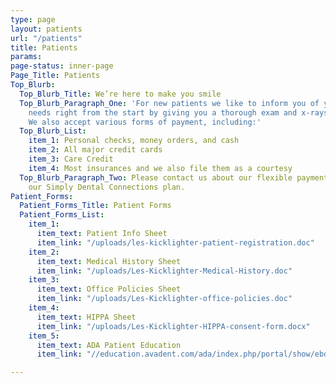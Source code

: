 ```yaml
---
type: page
layout: patients
url: "/patients"
title: Patients
params: 
page-status: inner-page
Page_Title: Patients
Top_Blurb:
  Top_Blurb_Title: We’re here to make you smile
  Top_Blurb_Paragraph_One: 'For new patients we like to inform you of your treatment
    needs right from the start by giving you a thorough exam and x-rays as needed.
    We also accept various forms of payment, including:'
  Top_Blurb_List:
    item_1: Personal checks, money orders, and cash
    item_2: All major credit cards
    item_3: Care Credit
    item_4: Most insurances and we also file them as a courtesy
  Top_Blurb_Paragraph_Two: Please contact us about our flexible payment options including
    our Simply Dental Connections plan.
Patient_Forms:
  Patient_Forms_Title: Patient Forms
  Patient_Forms_List:
    item_1:
      item_text: Patient Info Sheet
      item_link: "/uploads/les-kicklighter-patient-registration.doc"
    item_2:
      item_text: Medical History Sheet
      item_link: "/uploads/Les-Kicklighter-Medical-History.doc"
    item_3:
      item_text: Office Policies Sheet
      item_link: "/uploads/Les-Kicklighter-office-policies.doc"
    item_4:
      item_text: HIPPA Sheet
      item_link: "/uploads/Les-Kicklighter-HIPPA-consent-form.docx"
    item_5:
      item_text: ADA Patient Education
      item_link: "//education.avadent.com/ada/index.php/portal/show/ebdd4124ea673a"

---
```

